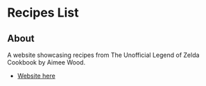 # Recipes List

## About
A website showcasing recipes from The Unofficial Legend of Zelda Cookbook by Aimee Wood.

- [Website here](https://bng019.github.io/odin-recipes)